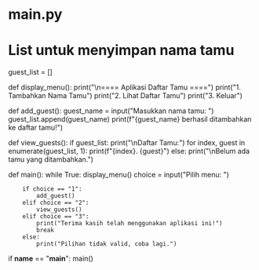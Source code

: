 # main.py

# List untuk menyimpan nama tamu
guest_list = []

def display_menu():
    print("\n==== Aplikasi Daftar Tamu ====")
    print("1. Tambahkan Nama Tamu")
    print("2. Lihat Daftar Tamu")
    print("3. Keluar")

def add_guest():
    guest_name = input("Masukkan nama tamu: ")
    guest_list.append(guest_name)
    print(f"{guest_name} berhasil ditambahkan ke daftar tamu!")

def view_guests():
    if guest_list:
        print("\nDaftar Tamu:")
        for index, guest in enumerate(guest_list, 1):
            print(f"{index}. {guest}")
    else:
        print("\nBelum ada tamu yang ditambahkan.")

def main():
    while True:
        display_menu()
        choice = input("Pilih menu: ")

        if choice == "1":
            add_guest()
        elif choice == "2":
            view_guests()
        elif choice == "3":
            print("Terima kasih telah menggunakan aplikasi ini!")
            break
        else:
            print("Pilihan tidak valid, coba lagi.")

if __name__ == "__main__":
    main()
